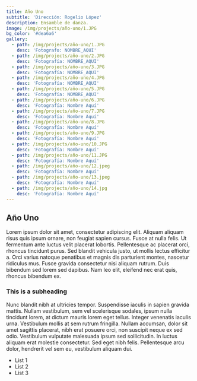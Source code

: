 ```yaml
---
title: Año Uno
subtitle: 'Dirección: Rogelio López'
description: Ensamble de danza.
image: /img/projects/año-uno/1.JPG
bg_color: '#dea6a6'
gallery:
  - path: /img/projects/año-uno/1.JPG
    desc: 'Fotografo: NOMBRE_AQUI'
  - path: /img/projects/año-uno/2.JPG
    desc: 'Fotografía: NOMBRE_AQUI'
  - path: /img/projects/año-uno/3.JPG
    desc: 'Fotografía: NOMBRE_AQUI'
  - path: /img/projects/año-uno/4.JPG
    desc: 'Fotografía: NOMBRE_AQUI'
  - path: /img/projects/año-uno/5.JPG
    desc: 'Fotografía: NOMBRE_AQUI'
  - path: /img/projects/año-uno/6.JPG
    desc: 'Fotografía: Nombre Aquí'
  - path: /img/projects/año-uno/7.JPG
    desc: 'Fotografía: Nombre Aquí'
  - path: /img/projects/año-uno/8.JPG
    desc: 'Fotografía: Nombre Aquí'
  - path: /img/projects/año-uno/9.JPG
    desc: 'Fotografía: Nombre Aquí'
  - path: /img/projects/año-uno/10.JPG
    desc: 'Fotografía: Nombre Aquí'
  - path: /img/projects/año-uno/11.JPG
    desc: 'Fotografía: Nombre Aquí'
  - path: /img/projects/año-uno/12.jpeg
    desc: 'Fotografía: Nombre Aquí'
  - path: /img/projects/año-uno/13.jpeg
    desc: 'Fotografía: Nombre Aquí'
  - path: /img/projects/año-uno/14.jpg
    desc: 'Fotografía: Nombre Aquí'
---
```


## A&ntilde;o Uno

Lorem ipsum dolor sit amet, consectetur adipiscing elit. Aliquam aliquam risus quis ipsum ornare, non feugiat sapien cursus. Fusce at nulla felis. Ut fermentum ante luctus velit placerat lobortis. Pellentesque ac placerat orci, rhoncus tincidunt purus. Sed blandit vehicula justo, ut mollis lectus efficitur a. Orci varius natoque penatibus et magnis dis parturient montes, nascetur ridiculus mus. Fusce gravida consectetur nisi aliquam rutrum. Duis bibendum sed lorem sed dapibus. Nam leo elit, eleifend nec erat quis, rhoncus bibendum ex.

### This is a subheading

Nunc blandit nibh at ultricies tempor. Suspendisse iaculis in sapien gravida mattis. Nullam vestibulum, sem vel scelerisque sodales, ipsum nulla tincidunt lorem, at dictum mauris lorem eget tellus. Integer venenatis iaculis urna. Vestibulum mollis at sem rutrum fringilla. Nullam accumsan, dolor sit amet sagittis placerat, nibh erat posuere orci, non suscipit neque ex sed odio. Vestibulum vulputate malesuada ipsum sed sollicitudin. In luctus aliquam erat molestie consectetur. Sed eget nibh felis. Pellentesque arcu dolor, hendrerit vel sem eu, vestibulum aliquam dui.

* List 1
* List 2
* List 3